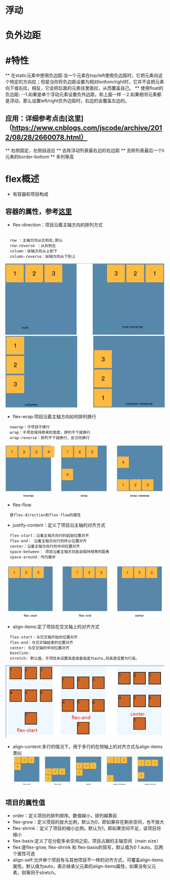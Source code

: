 # 浮动
# 负外边距
# #特性
** 在static元素中使用负边距:当一个元素在top/left使用负边距时，它把元素向这个特定的方向拉；但是当你将负边距设置为相对bottom/right时，它并不会把元素向下或右拉，相反，它会把后面的元素往里面拉，从而覆盖自己。
** 使用float的负边距:
   --1.如果是单个浮动元素设置负外边距，和上面一样 
   --2.如果相邻元素都是浮动，那么设置left/right负外边距时，右边的会覆盖左边的。
## 应用：详细参考点击[这里]（https://www.cnblogs.com/jscode/archive/2012/08/28/2660078.html）
** 右侧固定，左侧自适应
** 去除浮动列表最右边的右边距
** 去除列表最后一个li元素的border-bottom
** 多列等高

# flex概述
 * 有容器和项目构成
 
## 容器的属性，参考[这里](https://www.jianshu.com/p/967dcacf0220)

  * flex-direction：项目沿着主轴方向的排列方式
  
  ```text
    
    row ：主抽方向从左到右,默认
    row-reverse ：从右到左
    column：纵轴方向从上到下
    column-reverse：纵轴方向从下到上
  ```

  ![](./pasteimg/2019-03-01-15-25-01.png)
  ![](./pasteimg/2019-03-01-15-27-09.png)
  
  * flex-wrap:项目沿着主轴方向如何排列换行

  ```text 
    nowrap：子项目不换行
    wrap：子项目保持原来的宽度，排列不下就换行
    wrap-reverse：排列不下就换行，反方向换行 
  ```

   ![](./pasteimg/2019-03-01-15-45-25.png)

  * flex-flow

  ```text
    是flex-direction和flex-flow的属性

  ```

  * justify-content：定义了项目沿主轴的对齐方式
  
  ```text
    flex-start：沿着主轴方向行的起始位置对齐
    flex-end： 沿着主轴方向行的终止位置对齐
    center：沿着主轴方向行的中间位置对齐
    space-between： 项目沿着主轴方向各自保持相等的距离
    space-around：均匀散步
  ```
  ![](./pasteimg/2019-03-01-17-03-20.png)

  * align-items:定了项目在交叉轴上的对齐方式
  
  ```text
    flex-start：与交叉轴开始的位置对齐
    flex-end：与交叉轴结束的位置对齐
    center: 与交叉轴的中间位置对齐
    baseline: 
    stretch: 默认值，子项目未设置高度或者高度为auto,将高度设置为行高。
  ```
  ![](./pasteimg/2019-03-01-17-20-27.png)

  * align-content:多行的情况下，用于多行的在侧轴上的对齐方式与align-items类似
  ![](./pasteimg/2019-03-01-17-27-12.png)

## 项目的属性值
 * order：定义项目的排列顺序。数值越小，排列越靠前
 * flex-grow：定义项目的放大比例，默认为0，即如果存在剩余空间，也不放大
 * flex-shrink：定义了项目的缩小比例，默认为1，即如果空间不足，该项目将缩小
 * flex-basis:定义了在分配多余空间之前，项目占据的主轴空间（main size）
 * flex:是flex-grow, flex-shrink 和 flex-basis的简写，默认值为0 1 auto。后两个属性可选
 * align-self:允许单个项目有与其他项目不一样的对齐方式，可覆盖align-items属性。默认值为auto，表示继承父元素的align-items属性，如果没有父元素，则等同于stretch。